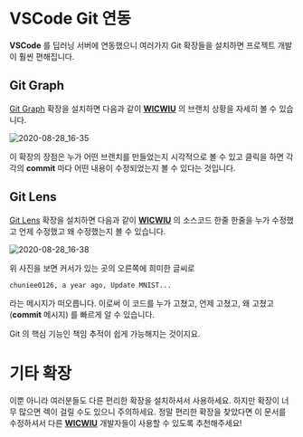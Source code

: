 # VSCode Git 연동 

**VSCode** 를 딥러닝 서버에 연동했으니 여러가지 Git 확장들을 설치하면 프로젝트 개발이 훨씬 편해집니다.

## Git Graph

[Git Graph](https://marketplace.visualstudio.com/items?itemName=mhutchie.git-graph) 확장을 설치하면 다음과 같이 [**WICWIU**](https://github.com/WICWIU/WICWIU) 의 브랜치 상황을 자세히 볼 수 있습니다.

![2020-08-28_16-35](https://user-images.githubusercontent.com/16812446/91534399-6fc21c80-e94c-11ea-996a-2e3d09b67076.png)

이 확장의 장점은 누가 어떤 브랜치를 만들었는지 시각적으로 볼 수 있고 클릭을 하면 각각의 **commit** 마다 어떤 내용이 수정되었는지 볼 수 있다는 것입니다.

## Git Lens

[Git Lens](https://marketplace.visualstudio.com/items?itemName=eamodio.gitlens) 확장을 설치하면 다음과 같이 [**WICWIU**](https://github.com/WICWIU/WICWIU) 의 소스코드 한줄 한줄을 누가 수정했고 언제 수정했고 왜 수정했는지 볼 수 있습니다.

![2020-08-28_16-38](https://user-images.githubusercontent.com/16812446/91534724-fb3bad80-e94c-11ea-9150-bffb93dcdca6.png)

위 사진을 보면 커서가 있는 곳의 오른쪽에 희미한 글씨로 

```
chuniee0126, a year ago, Update MNIST...
```

라는 메시지가 떠오릅니다. 이로써 이 코드를 누가 고쳤고, 언제 고쳤고, 왜 고쳤고(**commit** 메시지) 를 빠르게 알 수 있습니다.

Git 의 핵심 기능인 책임 추적이 쉽게 가능해지는 것이지요.

# 기타 확장 

이뿐 아니라 여러분들도 다른 편리한 확장을 설치하셔서 사용하세요. 하지만 확장이 너무 많으면 렉이 걸릴 수도 있으니 주의하세요. 정말 편리한 확장을 찾았다면 이 문서를 수정하셔서 다른 [**WICWIU**](https://github.com/WICWIU/WICWIU) 개발자들이 사용할 수 있도록 추천해주세요!